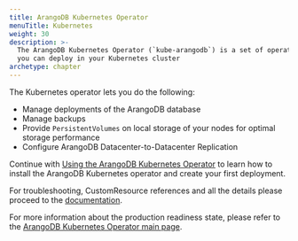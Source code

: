 ```yaml
---
title: ArangoDB Kubernetes Operator
menuTitle: Kubernetes
weight: 30
description: >-
  The ArangoDB Kubernetes Operator (`kube-arangodb`) is a set of operators that
  you can deploy in your Kubernetes cluster
archetype: chapter
---
```

The Kubernetes operator lets you do the following:

- Manage deployments of the ArangoDB database
- Manage backups
- Provide `PersistentVolumes` on local storage of your nodes for optimal storage performance
- Configure ArangoDB Datacenter-to-Datacenter Replication

Continue with [Using the ArangoDB Kubernetes Operator](https://arangodb.github.io/kube-arangodb/docs/using-the-operator)
to learn how to install the ArangoDB Kubernetes operator and create your first deployment.

For troubleshooting, CustomResource references and all the details please proceed to the [documentation](https://arangodb.github.io/kube-arangodb/docs/).

For more information about the production readiness state, please refer to the
[ArangoDB Kubernetes Operator main page](https://arangodb.github.io/kube-arangodb/#production-readiness-state).
